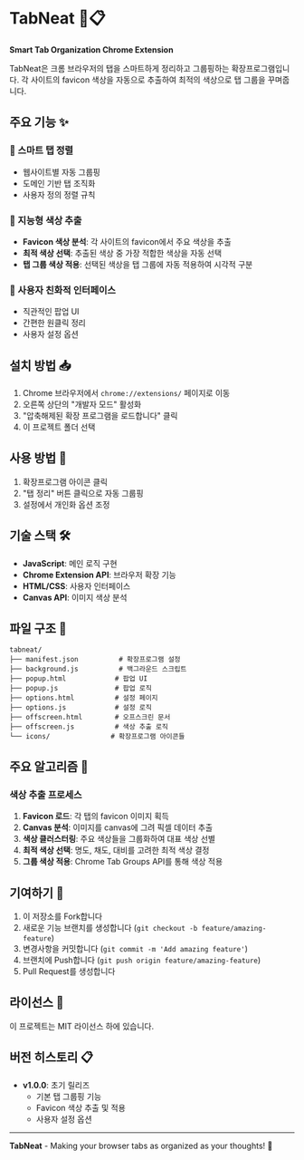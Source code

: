 # TabNeat 🎨📋

**Smart Tab Organization Chrome Extension**

TabNeat은 크롬 브라우저의 탭을 스마트하게 정리하고 그룹핑하는 확장프로그램입니다. 각 사이트의 favicon 색상을 자동으로 추출하여 최적의 색상으로 탭 그룹을 꾸며줍니다.

## 주요 기능 ✨

### 🔄 스마트 탭 정렬
- 웹사이트별 자동 그룹핑
- 도메인 기반 탭 조직화
- 사용자 정의 정렬 규칙

### 🎨 지능형 색상 추출
- **Favicon 색상 분석**: 각 사이트의 favicon에서 주요 색상을 추출
- **최적 색상 선택**: 추출된 색상 중 가장 적합한 색상을 자동 선택
- **탭 그룹 색상 적용**: 선택된 색상을 탭 그룹에 자동 적용하여 시각적 구분

### 📱 사용자 친화적 인터페이스
- 직관적인 팝업 UI
- 간편한 원클릭 정리
- 사용자 설정 옵션

## 설치 방법 📥

1. Chrome 브라우저에서 `chrome://extensions/` 페이지로 이동
2. 오른쪽 상단의 "개발자 모드" 활성화
3. "압축해제된 확장 프로그램을 로드합니다" 클릭
4. 이 프로젝트 폴더 선택

## 사용 방법 🚀

1. 확장프로그램 아이콘 클릭
2. "탭 정리" 버튼 클릭으로 자동 그룹핑
3. 설정에서 개인화 옵션 조정

## 기술 스택 🛠️

- **JavaScript**: 메인 로직 구현
- **Chrome Extension API**: 브라우저 확장 기능
- **HTML/CSS**: 사용자 인터페이스
- **Canvas API**: 이미지 색상 분석

## 파일 구조 📂

```
tabneat/
├── manifest.json          # 확장프로그램 설정
├── background.js          # 백그라운드 스크립트
├── popup.html            # 팝업 UI
├── popup.js              # 팝업 로직
├── options.html          # 설정 페이지
├── options.js            # 설정 로직
├── offscreen.html        # 오프스크린 문서
├── offscreen.js          # 색상 추출 로직
└── icons/               # 확장프로그램 아이콘들
```

## 주요 알고리즘 🧠

### 색상 추출 프로세스
1. **Favicon 로드**: 각 탭의 favicon 이미지 획득
2. **Canvas 분석**: 이미지를 canvas에 그려 픽셀 데이터 추출
3. **색상 클러스터링**: 주요 색상들을 그룹화하여 대표 색상 선별
4. **최적 색상 선택**: 명도, 채도, 대비를 고려한 최적 색상 결정
5. **그룹 색상 적용**: Chrome Tab Groups API를 통해 색상 적용

## 기여하기 🤝

1. 이 저장소를 Fork합니다
2. 새로운 기능 브랜치를 생성합니다 (`git checkout -b feature/amazing-feature`)
3. 변경사항을 커밋합니다 (`git commit -m 'Add amazing feature'`)
4. 브랜치에 Push합니다 (`git push origin feature/amazing-feature`)
5. Pull Request를 생성합니다

## 라이선스 📄

이 프로젝트는 MIT 라이선스 하에 있습니다.

## 버전 히스토리 📋

- **v1.0.0**: 초기 릴리즈
  - 기본 탭 그룹핑 기능
  - Favicon 색상 추출 및 적용
  - 사용자 설정 옵션

---

**TabNeat** - Making your browser tabs as organized as your thoughts! 🎯
